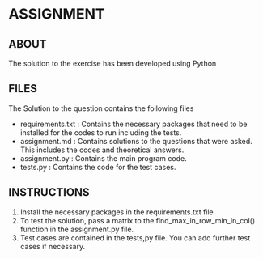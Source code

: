 # ASSIGNMENT

## ABOUT

The solution to the exercise has been developed using Python

## FILES

The Solution to the question contains the following files

- requirements.txt : Contains the necessary packages that need to be installed for the codes to run including the tests.
- assignment.md : Contains solutions to the questions that were asked. This includes the codes and theoretical answers.
- assignment.py : Contains the main program code.
- tests.py : Contains the code for the test cases.
  
## INSTRUCTIONS

1. Install the necessary packages in the requirements.txt file
2. To test the solution, pass a matrix to the find_max_in_row_min_in_col() function in the assignment.py file.
3. Test cases are contained in the tests,py file. You can add further test cases if necessary. 
